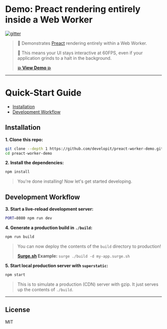 # Demo: Preact rendering entirely inside a Web Worker

[![gitter](https://badges.gitter.im/Join%20Chat.svg)](https://gitter.im/developit/preact)

> :guitar: Demonstrates [Preact] rendering entirely within a Web Worker.
>
> :rocket: This means your UI stays interactive at 60FPS, even if your application grinds to a halt in the background.
>
> **[:boom: View Demo :boom:](https://preact-worker-demo.surge.sh)**


---


# Quick-Start Guide

- [Installation](#installation)
- [Development Workflow](#development-workflow)


## Installation

**1. Clone this repo:**

```sh
git clone --depth 1 https://github.com/developit/preact-worker-demo.git
cd preact-worker-demo
```


**2. Install the dependencies:**

```sh
npm install
```

> You're done installing! Now let's get started developing.



## Development Workflow


**3. Start a live-reload development server:**

```sh
PORT=8080 npm run dev
```


**4. Generate a production build in `./build`:**

```sh
npm run build
```

> You can now deploy the contents of the `build` directory to production!
>
> **[Surge.sh](https://surge.sh) Example:** `surge ./build -d my-app.surge.sh`


**5. Start local production server with `superstatic`:**

```sh
npm start
```

> This is to simulate a production (CDN) server with gzip. It just serves up the contents of `./build`.


---


## License

MIT


[Preact]: https://developit.github.io/preact
